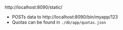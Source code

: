 http://localhost:8090/static/
- POSTs data to http://localhost:8090/bin/myapp/123
- Quotas can be found in `./db/app/quotas.json`
